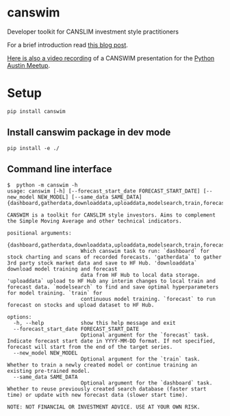 # canswim
Developer toolkit for CANSLIM investment style practitioners

For a brief introduction read [this blog post](https://medium.com/@ivelin.atanasoff.ivanov/canswim-a-deep-learning-tool-for-canslim-practitioners-2c9740bb0d3d).

[Here is also a video recording](https://www.youtube.com/watch?v=GfC-H0uxXvk&ab_channel=AustinPythonMeetup) of a CANSWIM presentation for the [Python Austin Meetup](https://www.meetup.com/austinpython/).

# Setup


```
pip install canswim
```


## Install canswim package in dev mode

```
pip install -e ./
```

## Command line interface

```
$  python -m canswim -h
usage: canswim [-h] [--forecast_start_date FORECAST_START_DATE] [--new_model NEW_MODEL] [--same_data SAME_DATA] {dashboard,gatherdata,downloaddata,uploaddata,modelsearch,train,forecast}

CANSWIM is a toolkit for CANSLIM style investors. Aims to complement the Simple Moving Average and other technical indicators.

positional arguments:
  {dashboard,gatherdata,downloaddata,uploaddata,modelsearch,train,forecast}
                        Which canswim task to run: `dashboard` for stock charting and scans of recorded forecasts. 'gatherdata` to gather 3rd party stock market data and save to HF Hub. 'downloaddata` download model training and forecast
                        data from HF Hub to local data storage. 'uploaddata` upload to HF Hub any interim changes to local train and forecast data. `modelsearch` to find and save optimal hyperparameters for model training. `train` for
                        continuous model training. `forecast` to run forecast on stocks and upload dataset to HF Hub.

options:
  -h, --help            show this help message and exit
  --forecast_start_date FORECAST_START_DATE
                        Optional argument for the `forecast` task. Indicate forecast start date in YYYY-MM-DD format. If not specified, forecast will start from the end of the target series.
  --new_model NEW_MODEL
                        Optional argument for the `train` task. Whether to train a newly created model or continue training an existing pre-trained model.
  --same_data SAME_DATA
                        Optional argument for the `dashboard` task. Whether to reuse previously created search database (faster start time) or update with new forecast data (slower start time).

NOTE: NOT FINANCIAL OR INVESTMENT ADVICE. USE AT YOUR OWN RISK.
```

